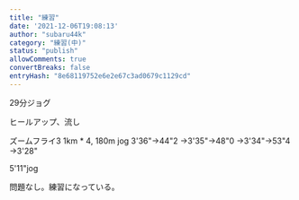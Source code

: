 ```yaml
---
title: "練習"
date: '2021-12-06T19:08:13'
author: "subaru44k"
category: "練習(中)"
status: "publish"
allowComments: true
convertBreaks: false
entryHash: "8e68119752e6e2e67c3ad0679c1129cd"
---
```

29分ジョグ

ヒールアップ、流し

ズームフライ3
1km * 4, 180m jog
3'36"→44"2
→3'35"→48"0
→3'34"→53"4
→3'28"

5'11"jog

問題なし。練習になっている。
